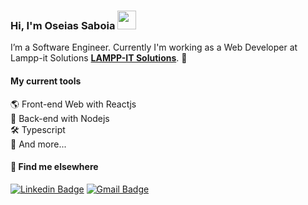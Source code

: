 ### Hi, I'm Oseias Saboia <img src="https://media.giphy.com/media/hvRJCLFzcasrR4ia7z/giphy.gif" width="30" >

I’m a Software Engineer. Currently I'm working as a Web Developer at Lampp-it Solutions [**LAMPP-IT Solutions**](https://github.com/rocketseat-education). 🚀

#### My current tools

🌎 Front-end Web with Reactjs  
📡 Back-end with Nodejs  
🛠️ Typescript  
🧰 And more...

#### 💬 Find me elsewhere

[![Linkedin Badge](https://img.shields.io/badge/-Linkedin-blue?style=flat-square&logo=Linkedin&logoColor=white&link=https://www.linkedin.com/in/oseias-saboia-nascimento/)](https://www.linkedin.com/in/oseias-saboia-nascimento/)
[![Gmail Badge](https://img.shields.io/badge/-oseiassaboia2@gmail.com-c14438?style=flat-square&logo=Gmail&logoColor=white&link=mailto:oseiassaboia2@gmail.com)](mailto:oseiassaboia2@gmail.com)
